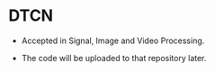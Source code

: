 # DTCN
- Accepted in Signal, Image and Video Processing.

- The code will be uploaded to that repository later.
